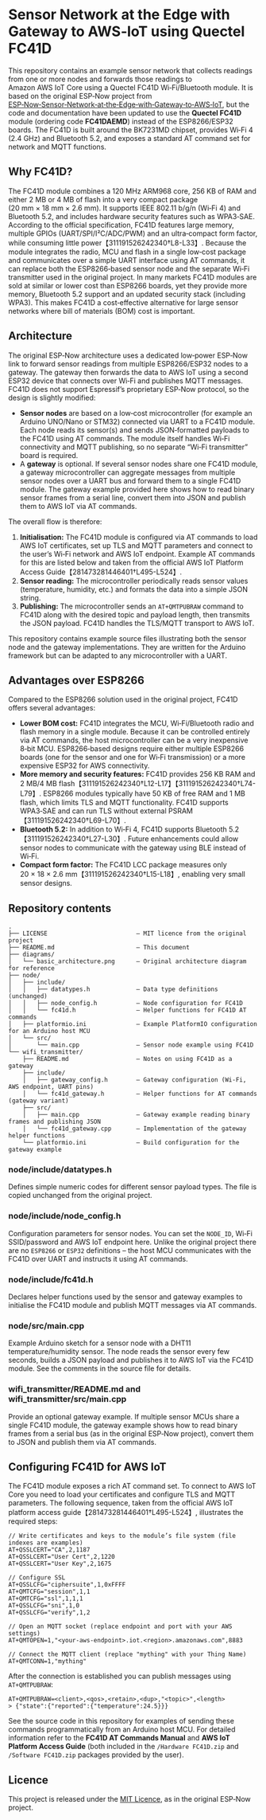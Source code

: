 # Sensor Network at the Edge with Gateway to AWS‑IoT using Quectel FC41D

This repository contains an example sensor network that collects readings from one or more nodes and forwards those readings to Amazon AWS IoT Core using a Quectel FC41D Wi‑Fi/Bluetooth module.  It is based on the original ESP‑Now project from [ESP‑Now‑Sensor‑Network‑at‑the‑Edge‑with‑Gateway‑to‑AWS‑IoT](https://github.com/ghitabn/ESP-Now-Sensor-Network-at-the-Edge-with-Gateway-to-AWS-IoT), but the code and documentation have been updated to use the **Quectel FC41D** module (ordering code **FC41DAEMD**) instead of the ESP8266/ESP32 boards.  The FC41D is built around the BK7231MD chipset, provides Wi‑Fi 4 (2.4 GHz) and Bluetooth 5.2, and exposes a standard AT command set for network and MQTT functions.

## Why FC41D?

The FC41D module combines a 120 MHz ARM968 core, 256 KB of RAM and either 2 MB or 4 MB of flash into a very compact package (20 mm × 18 mm × 2.6 mm).  It supports IEEE 802.11 b/g/n (Wi‑Fi 4) and Bluetooth 5.2, and includes hardware security features such as WPA3‑SAE.  According to the official specification, FC41D features large memory, multiple GPIOs (UART/SPI/I²C/ADC/PWM) and an ultra‑compact form factor, while consuming little power【311191526242340†L8-L33】.  Because the module integrates the radio, MCU and flash in a single low‑cost package and communicates over a simple UART interface using AT commands, it can replace both the ESP8266‐based sensor node and the separate Wi‑Fi transmitter used in the original project.  In many markets FC41D modules are sold at similar or lower cost than ESP8266 boards, yet they provide more memory, Bluetooth 5.2 support and an updated security stack (including WPA3).  This makes FC41D a cost‑effective alternative for large sensor networks where bill of materials (BOM) cost is important.

## Architecture

The original ESP‑Now architecture uses a dedicated low‑power ESP‑Now link to forward sensor readings from multiple ESP8266/ESP32 nodes to a gateway.  The gateway then forwards the data to AWS IoT using a second ESP32 device that connects over Wi‑Fi and publishes MQTT messages.  FC41D does not support Espressif’s proprietary ESP‑Now protocol, so the design is slightly modified:

* **Sensor nodes** are based on a low‑cost microcontroller (for example an Arduino UNO/Nano or STM32) connected via UART to a FC41D module.  Each node reads its sensor(s) and sends JSON‑formatted payloads to the FC41D using AT commands.  The module itself handles Wi‑Fi connectivity and MQTT publishing, so no separate “Wi‑Fi transmitter” board is required.
* A **gateway** is optional.  If several sensor nodes share one FC41D module, a gateway microcontroller can aggregate messages from multiple sensor nodes over a UART bus and forward them to a single FC41D module.  The gateway example provided here shows how to read binary sensor frames from a serial line, convert them into JSON and publish them to AWS IoT via AT commands.

The overall flow is therefore:

1. **Initialisation:** The FC41D module is configured via AT commands to load AWS IoT certificates, set up TLS and MQTT parameters and connect to the user’s Wi‑Fi network and AWS IoT endpoint.  Example AT commands for this are listed below and taken from the official AWS IoT Platform Access Guide【281473281446401†L495-L524】.
2. **Sensor reading:** The microcontroller periodically reads sensor values (temperature, humidity, etc.) and formats the data into a simple JSON string.
3. **Publishing:** The microcontroller sends an `AT+QMTPUBRAW` command to FC41D along with the desired topic and payload length, then transmits the JSON payload.  FC41D handles the TLS/MQTT transport to AWS IoT.

This repository contains example source files illustrating both the sensor node and the gateway implementations.  They are written for the Arduino framework but can be adapted to any microcontroller with a UART.

## Advantages over ESP8266

Compared to the ESP8266 solution used in the original project, FC41D offers several advantages:

* **Lower BOM cost:** FC41D integrates the MCU, Wi‑Fi/Bluetooth radio and flash memory in a single module.  Because it can be controlled entirely via AT commands, the host microcontroller can be a very inexpensive 8‑bit MCU.  ESP8266‑based designs require either multiple ESP8266 boards (one for the sensor and one for Wi‑Fi transmission) or a more expensive ESP32 for AWS connectivity.
* **More memory and security features:** FC41D provides 256 KB RAM and 2 MB/4 MB flash【311191526242340†L12-L17】【311191526242340†L74-L79】.  ESP8266 modules typically have 50 KB of free RAM and 1 MB flash, which limits TLS and MQTT functionality.  FC41D supports WPA3‑SAE and can run TLS without external PSRAM【311191526242340†L69-L70】.
* **Bluetooth 5.2:** In addition to Wi‑Fi 4, FC41D supports Bluetooth 5.2【311191526242340†L27-L30】.  Future enhancements could allow sensor nodes to communicate with the gateway using BLE instead of Wi‑Fi.
* **Compact form factor:** The FC41D LCC package measures only 20 × 18 × 2.6 mm【311191526242340†L15-L18】, enabling very small sensor designs.

## Repository contents

```
.
├── LICENSE                         – MIT licence from the original project
├── README.md                       – This document
├── diagrams/
│   └── basic_architecture.png      – Original architecture diagram for reference
├── node/
│   ├── include/
│   │   ├── datatypes.h             – Data type definitions (unchanged)
│   │   ├── node_config.h           – Node configuration for FC41D
│   │   └── fc41d.h                 – Helper functions for FC41D AT commands
│   ├── platformio.ini              – Example PlatformIO configuration for an Arduino host MCU
│   └── src/
│       └── main.cpp                – Sensor node example using FC41D
└── wifi_transmitter/
    ├── README.md                   – Notes on using FC41D as a gateway
    ├── include/
    │   ├── gateway_config.h        – Gateway configuration (Wi‑Fi, AWS endpoint, UART pins)
    │   └── fc41d_gateway.h         – Helper functions for AT commands (gateway variant)
    ├── src/
    │   ├── main.cpp                – Gateway example reading binary frames and publishing JSON
    │   └── fc41d_gateway.cpp       – Implementation of the gateway helper functions
    └── platformio.ini              – Build configuration for the gateway example
```

### node/include/datatypes.h

Defines simple numeric codes for different sensor payload types.  The file is copied unchanged from the original project.

### node/include/node_config.h

Configuration parameters for sensor nodes.  You can set the `NODE_ID`, Wi‑Fi SSID/password and AWS IoT endpoint here.  Unlike the original project there are no `ESP8266` or `ESP32` definitions – the host MCU communicates with the FC41D over UART and instructs it using AT commands.

### node/include/fc41d.h

Declares helper functions used by the sensor and gateway examples to initialise the FC41D module and publish MQTT messages via AT commands.

### node/src/main.cpp

Example Arduino sketch for a sensor node with a DHT11 temperature/humidity sensor.  The node reads the sensor every few seconds, builds a JSON payload and publishes it to AWS IoT via the FC41D module.  See the comments in the source file for details.

### wifi_transmitter/README.md and wifi_transmitter/src/main.cpp

Provide an optional gateway example.  If multiple sensor MCUs share a single FC41D module, the gateway example shows how to read binary frames from a serial bus (as in the original ESP‑Now project), convert them to JSON and publish them via AT commands.

## Configuring FC41D for AWS IoT

The FC41D module exposes a rich AT command set.  To connect to AWS IoT Core you need to load your certificates and configure TLS and MQTT parameters.  The following sequence, taken from the official AWS IoT platform access guide【281473281446401†L495-L524】, illustrates the required steps:

```
// Write certificates and keys to the module’s file system (file indexes are examples)
AT+QSSLCERT="CA",2,1187
AT+QSSLCERT="User Cert",2,1220
AT+QSSLCERT="User Key",2,1675

// Configure SSL
AT+QSSLCFG="ciphersuite",1,0xFFFF
AT+QMTCFG="session",1,1
AT+QMTCFG="ssl",1,1,1
AT+QSSLCFG="sni",1,0
AT+QSSLCFG="verify",1,2

// Open an MQTT socket (replace endpoint and port with your AWS settings)
AT+QMTOPEN=1,"<your‑aws‑endpoint>.iot.<region>.amazonaws.com",8883

// Connect the MQTT client (replace "mything" with your Thing Name)
AT+QMTCONN=1,"mything"
```

After the connection is established you can publish messages using `AT+QMTPUBRAW`:

```
AT+QMTPUBRAW=<client>,<qos>,<retain>,<dup>,"<topic>",<length>
> {"state":{"reported":{"temperature":24.5}}}
```

See the source code in this repository for examples of sending these commands programmatically from an Arduino host MCU.  For detailed information refer to the **FC41D AT Commands Manual** and **AWS IoT Platform Access Guide** (both included in the `/Hardware FC41D.zip` and `/Software FC41D.zip` packages provided by the user).

## Licence

This project is released under the [MIT Licence](LICENSE), as in the original ESP‑Now project.